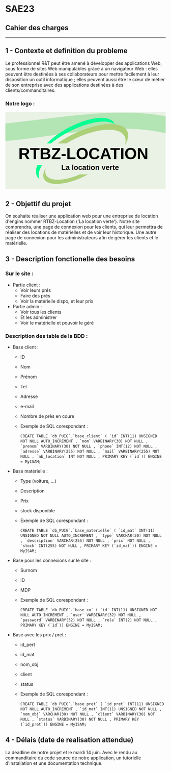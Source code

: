 # SAE23

## Cahier des charges

-------

## 1 - Contexte et definition du probleme

Le professionnel R&T peut être amené à développer des applications Web, sous forme de sites Web manipulables grâce à un navigateur Web : elles peuvent être destinées à ses collaborateurs pour mettre facilement à leur disposition un outil informatique ; elles peuvent aussi être le cœur de métier de son entreprise avec des applications destinées à des clients/commanditaires.

### Notre logo :

![logo](./img/logo.png)

## 2 - Objettif du projet

On souhaite réaliser une application web pour une entreprise de location d'engins nommer RTBZ-Location ('La location verte'). Notre site comprendra, une page de connexion pour les clients, qui leur permettra de réaliser des locations de matérielles et de voir leur historique. Une autre page de connexion pour les administrateurs afin de gérer les clients et le matérielle.

## 3 - Description fonctionelle des besoins

### Sur le site :

* Partie client :
  * Voir leurs prés
  * Faire des prés
  * Voir la matérielle dispo, et leur prix
* Partie admin :
  * Voir tous les clients
  * Et les administrer
  * Voir le matérielle et pouvoir le géré

### Description des table de la BDD :

* Base client :
  * ID
  * Nom
  * Prénom
  * Tel
  * Adresse
  * e-mail
  * Nombre de près en coure
  * Exemple de SQL corespondant :
  
        CREATE TABLE `db_PUIG`.`base_client` ( `id` INT(11) UNSIGNED NOT NULL AUTO_INCREMENT , `nom` VARBINARY(30) NOT NULL , `prenom` VARBINARY(30) NOT NULL , `phone` INT(12) NOT NULL , `adresse` VARBINARY(255) NOT NULL , `mail` VARBINARY(255) NOT NULL , `nb_location` INT NOT NULL , PRIMARY KEY (`id`)) ENGINE = MyISAM;

* Base matérielle :
  * Type (voiture, ...)
  * Description
  * Prix
  * stock disponible
  * Exemple de SQL corespondant :
  
        CREATE TABLE `db_PUIG`.`base_materielle` ( `id_mat` INT(11) UNSIGNED NOT NULL AUTO_INCREMENT , `type` VARCHAR(30) NOT NULL , `description` VARCHAR(255) NOT NULL , `prix` NOT NULL , `stock` INT(255) NOT NULL , PRIMARY KEY (`id_mat`)) ENGINE = MyISAM;

* Base pour les connexions sur le site :
  * Surnom
  * ID
  * MDP
  * Exemple de SQL corespondant :

        CREATE TABLE `db_PUIG`.`base_co` ( `id` INT(11) UNSIGNED NOT NULL AUTO_INCREMENT , `user` VARBINARY(32) NOT NULL , `password` VARBINARY(32) NOT NULL , `role` INT(2) NOT NULL , PRIMARY KEY (`id`)) ENGINE = MyISAM;

* Base avec les prix / pret :
  * id_pert
  * id_mat
  * nom_obj
  * client
  * status
  * Exemple de SQL corespondant :

        CREATE TABLE `db_PUIG`.`base_pret` ( `id_pret` INT(11) UNSIGNED NOT NULL AUTO_INCREMENT , `id_mat` INT(11) UNSIGNED NOT NULL , `nom_obj` VARCHAR(30) NOT NULL , `client` VARBINARY(30) NOT NULL , `status` VARBINARY(30) NOT NULL , PRIMARY KEY (`id_pret`)) ENGINE = MyISAM;

## 4 - Délais (date de realisation attendue)

La deadline de notre projet et le mardi 14 juin. Avec le rendu au commanditaire du code source de notre application, un tutorielle d'installation et une documentation technique.
